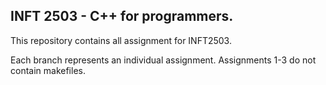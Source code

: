 ## INFT 2503 - C++ for programmers. 

This repository contains all assignment for INFT2503. 

Each branch represents an individual assignment.
Assignments 1-3 do not contain makefiles. 